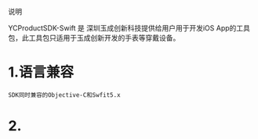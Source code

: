 

说明
    
YCProductSDK-Swift 是 深圳玉成创新科技提供给用户用于开发iOS App的工具包，此工具包只适用于玉成创新开发的手表等穿戴设备。


# 1.语言兼容
    SDK同时兼容的Objective-C和Swfit5.x
    
# 2.





